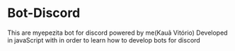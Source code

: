 # Bot-Discord

This are myepezita bot for discord powered by me(Kauã Vitório)
Developed in javaScript with in order to learn how to develop bots for discord
